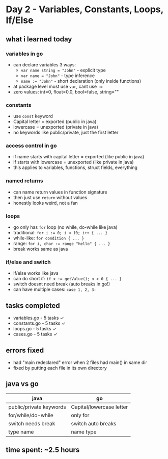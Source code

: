 # Day 2 - Variables, Constants, Loops, If/Else

## what i learned today

### variables in go
- can declare variables 3 ways:
  - `var name string = "John"` - explicit type
  - `var name = "John"` - type inference
  - `name := "John"` - short declaration (only inside functions)
- at package level must use `var`, cant use `:=`
- zero values: int=0, float=0.0, bool=false, string=""

### constants
- use `const` keyword
- Capital letter = exported (public in java)
- lowercase = unexported (private in java)
- no keywords like public/private, just the first letter

### access control in go
- if name starts with capital letter = exported (like public in java)
- if starts with lowercase = unexported (like private in java)
- this applies to variables, functions, struct fields, everything

### named returns
- can name return values in function signature
- then just use `return` without values
- honestly looks weird, not a fan

### loops
- go only has `for` loop (no while, do-while like java)
- traditional: `for i := 0; i < 10; i++ { ... }`
- while-like: `for condition { ... }`
- range: `for i, char := range "hello" { ... }`
- break works same as java

### if/else and switch
- if/else works like java
- can do short if: `if x := getValue(); x > 0 { ... }`
- switch doesnt need break (auto breaks in go!)
- can have multiple cases: `case 1, 2, 3:`

## tasks completed
- variables.go - 5 tasks ✓
- constants.go - 5 tasks ✓
- loops.go - 5 tasks ✓
- cases.go - 5 tasks ✓

## errors fixed
- had "main redeclared" error when 2 files had main() in same dir
- fixed by putting each file in its own directory

## java vs go
| java | go |
|------|-----|
| public/private keywords | Capital/lowercase letter |
| for/while/do-while | only for |
| switch needs break | switch auto breaks |
| type name | name type |

## time spent: ~2.5 hours
